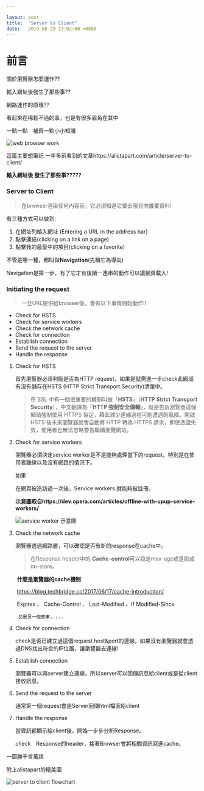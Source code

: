 ```yaml
---

layout: post
title:  "Server to Client"
date:   2019-08-29 13:02:00 +0800
---
```




# 前言

關於瀏覽器怎麼運作??

輸入網址後發生了那些事??

網路運作的原理??

看起來在稀鬆不過的事，也是有很多眉角在其中

一點一點　補齊一點小小知識

![web browser work](https://imgur.com/NlpWPOl.jpg)

這篇主要想筆記 一年多前看到的文章https://alistapart.com/article/server-to-client/

**輸入網址後 發生了那些事?????**



### Server to Client

>  在browser渲染任何內容前，它必須知道它要去哪兒向誰要資料!

有三種方式可以做到:

1. 在網址列輸入網址 (Entering a URL in the address bar)
2. 點擊連結(clicking on a link on a page)
3. 點擊我的最愛中的項目(clicking on a favorite)

不管是哪一種，都叫做**Navigation**(先稱它為導向)

Navigation是第一步，有了它才有後續一連串的動作可以讓網頁載入!

### Initiating the request

> 一旦URL提供給browser後，會有以下事情開始動作!!

- Check for HSTS
- Check for service workers
- Check the network cache
- Check for connection 
- Establish connection
- Send the request to the server
- Handle the response



1. Check for HSTS

   首先瀏覽器必須判斷是否為HTTP request，如果是就需進一步check此網域有沒有儲存在HSTS (HTTP Strict Transport Security)清單中。

   > 在 SSL 中有一個很重要的機制叫做「**HSTS**」（**HTTP Strict Transport Security**），中文翻譯為「**HTTP 強制安全傳輸**」，就是告訴瀏覽器這個網站強制使用 HTTPS 協定，藉此減少連線過程可能遭遇的風險。開啟 HSTS 後未來瀏覽器就會自動將 HTTP 轉為 HTTPS 請求，即使憑證失效，使用者也無法忽略警告繼續瀏覽網站。

2. Check for service workers

   瀏覽器必須決定service worker是不是能夠處理當下的request，特別是在使用者離線以及沒有網路的情況下。

   如果

   在網頁被造訪過一次後，Service workers 就能夠被註冊。

   **示意圖取自https://dev.opera.com/articles/offline-with-upup-service-workers/**

   ![service worker 示意圖](https://imgur.com/PhUlDRX.gif)

3. Check the network cache

   瀏覽器透過網路層，可以確認是否有新的response在cache中。

   > 在Response header中的 **Cache-control**可以設定max-age或是設成no-store。

   ​	**什麼是瀏覽器的cache機制**

   ​	https://blog.techbridge.cc/2017/06/17/cache-introduction/

   ​	Expires 、 Cache-Control 、 Last-Modified 、If Modified-Since

    	又是另一個故事.....

   

4. Check for connection

   check是否已建立過這個request host&port的連線，如果沒有瀏覽器就會透過DNS找出符合的IP位置，讓瀏覽器去連線!

   

5. Establish connection

   瀏覽器可以與server建立連線，所以server可以回傳訊息給client或是從client接收訊息。

   

6. Send the request to the server

   通常第一個request會是Server回傳html檔案給client

   

7. Handle the response

   當資訊都顯示給client後，開始一步步分析Response。

   check　Response的header，接著Browser會將相關資訊寫進cache。

   

一圖勝千言萬語

附上alistapart的精美圖

![server to client flowchart](https://imgur.com/yWQGGfO.jpg)